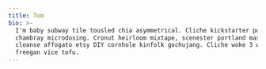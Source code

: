 ```yaml
---
title: Tom
bio: >-
  I'm baby subway tile tousled chia asymmetrical. Cliche kickstarter poke
  chambray microdosing. Cronut heirloom mixtape, scenester portland master
  cleanse affogato etsy DIY cornhole kinfolk gochujang. Cliche woke 3 wolf moon
  freegan vice tofu.
---
```

